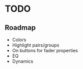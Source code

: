 # TODO

## Roadmap

* Colors
* Highlight pairs/groups
* On buttons for fader properties
* EQ
* Dynamics
